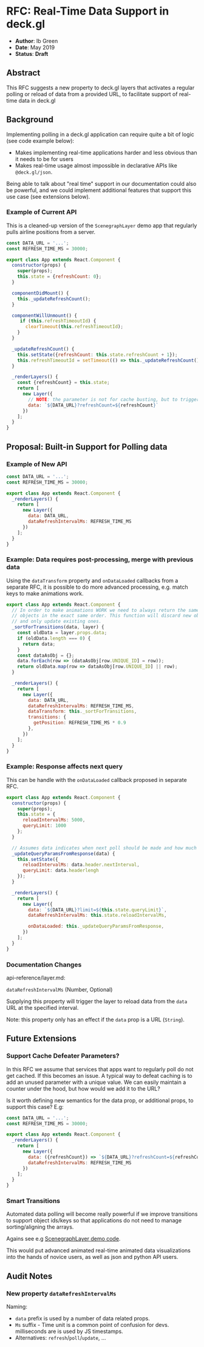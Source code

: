 # RFC: Real-Time Data Support in deck.gl

* **Author**: Ib Green
* **Date**: May 2019
* **Status**: **Draft**

## Abstract

This RFC suggests a new property to deck.gl layers that activates a regular polling or reload of data from a provided URL, to facilitate support of real-time data in deck.gl

## Background

Implementing polling in a deck.gl application can require quite a bit of logic (see code example below):
- Makes implementing real-time applications harder and less obvious than it needs to be for users
- Makes real-time usage almost impossible in declarative APIs like `@deck.gl/json`.

Being able to talk about "real time" support in our documentation could also be powerful, and we could implement additional features that support this use case (see extensions below).

### Example of Current API

This is a cleaned-up version of the `ScenegraphLayer` demo app that regularly pulls airline positions from a server.

```js
const DATA_URL = '...';
const REFRESH_TIME_MS = 30000;

export class App extends React.Component {
  constructor(props) {
    super(props);
    this.state = {refreshCount: 0};
  }

  componentDidMount() {
    this._updateRefreshCount();
  }

  componentWillUnmount() {
     if (this.refreshTimeoutId) {
       clearTimeout(this.refreshTimeoutId);
    }
  }

  _updateRefreshCount() {
    this.setState({refreshCount: this.state.refreshCount + 1});
    this.refreshTimeoutId = setTimeout(() => this._updateRefreshCount(), REFRESH_TIME_MS);
  }

  _renderLayers() {
    const {refreshCount} = this.state;
    return [
      new Layer({
        // NOTE: the parameter is not for cache busting, but to trigger the diff engine to reload
        data: `${DATA_URL}?refreshCount=${refreshCount}`
      })
    ];
  }
}
```

## Proposal: Built-in Support for Polling data

### Example of New API

```js
const DATA_URL = '...';
const REFRESH_TIME_MS = 30000;

export class App extends React.Component {
  _renderLayers() {
    return [
      new Layer({
        data: DATA_URL,
        dataRefreshIntervalMs: REFRESH_TIME_MS
      })
    ];
  }
}
```

### Example: Data requires post-processing, merge with previous data

Using the `dataTransform` property and `onDataLoaded` callbacks from a separate RFC, it is possible to do more advanced processing, e.g. match keys to make animations work.

```js
export class App extends React.Component {
  // In order to make animations WORK we need to always return the same
  // objects in the exact same order. This function will discard new objects
  // and only update existing ones.
  _sortForTransitions(data, layer) {
    const oldData = layer.props.data;
    if (oldData.length === 0) {
      return data;
    }
    const dataAsObj = {};
    data.forEach(row => (dataAsObj[row.UNIQUE_ID] = row));
    return oldData.map(row => dataAsObj[row.UNIQUE_ID] || row);
  }

  _renderLayers() {
    return [
      new Layer({
        data: DATA_URL,
        dataRefreshIntervalMs: REFRESH_TIME_MS,
        dataTransform: this._sortForTransitions,
        transitions: {
          getPosition: REFRESH_TIME_MS * 0.9
        },
      })
    ];
  }
}
```

### Example: Response affects next query

This can be handle with the `onDataLoaded` callback proposed in separate RFC.

```js
export class App extends React.Component {
  constructor(props) {
    super(props);
    this.state = {
      reloadIntervalMs: 5000,
      queryLimit: 1000
    };
  }

  // Assumes data indicates when next poll should be made and how much data needs to be polled.
  _updateQueryParamsFromResponse(data) {
    this.setState({
      reloadIntervalMs: data.header.nextInterval,
      queryLimit: data.headerlengh
    });
  }

  _renderLayers() {
    return [
      new Layer({
        data: `${DATA_URL}?limit=${this.state.queryLimit}`,
        dataRefreshIntervalMs: this.state.reloadIntervalMs,

        onDataLoaded: this._updateQueryParamsFromResponse,
      })
    ];
  }
}
```

### Documentation Changes

api-reference/layer.md:

`dataRefreshIntervalMs` (Number, Optional)

Supplying this property will trigger the layer to reload data from the `data` URL at the specified interval.

Note: this property only has an effect if the `data` prop is a URL (`String`).



## Future Extensions

### Support Cache Defeater Parameters?

In this RFC we assume that services that apps want to regularly poll do not get cached. If this becomes an issue. A typical way to defeat caching is to add an unused parameter with a unique value. We can easily maintain a counter under the hood, but how would we add it to the URL?

Is it worth defining new semantics for the data prop, or additional props, to support this case? E.g:

```js
const DATA_URL = '...';
const REFRESH_TIME_MS = 30000;

export class App extends React.Component {
  _renderLayers() {
    return [
      new Layer({
        data: ({refreshCount}) => `${DATA_URL}?refreshCount=${refreshCount}`,
        dataRefreshIntervalMs: REFRESH_TIME_MS
      })
    ];
  }
}
```

### Smart Transitions

Automated data polling will become really powerful if we improve transitions to support object ids/keys so that applications do not need to manage sorting/aligning the arrays.

Agains see e.g [ScenegraphLayer demo code](https://github.com/uber/deck.gl/blob/master/examples/website/scenegraph-layer/app.js#L64).

This would put advanced animated real-time animated data visualizations into the hands of novice users, as well as json and python API users.

## Audit Notes

### New property `dataRefreshIntervalMs`

Naming:
- `data` prefix is used by a number of data related props.
- `Ms` suffix - Time unit is a common point of confusion for devs. milliseconds are is used by JS timestamps.
- Alternatives: `refresh`/`poll`/`update`, ...
